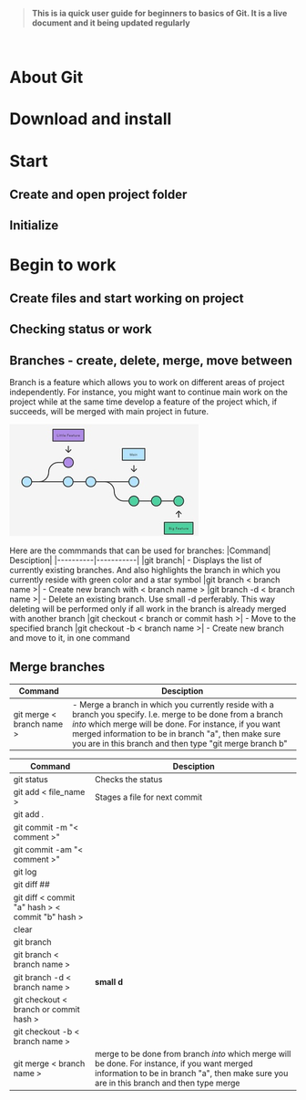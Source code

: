 >**This is ia quick user guide for beginners to basics of Git. It is a live document and it being updated regularly**
<p> </p>

# About Git



# Download and install



# Start

## Create and open project folder



## Initialize



# Begin to work

## Create files and start working on project



## Checking status or work


   
## Branches - create, delete, merge, move between

Branch is a feature which allows you to work on different areas of project independently. For instance, you might want to continue main work on the project while at the same time develop a feature of the project which, if succeeds, will be merged with main project in future.

![Branches](branches.jpg)

Here are the commmands that can be used for branches:
|Command| Desciption|
|----------|-----------|
|git branch| - Displays the list of currently existing branches. And also highlights the branch in which you currently reside with green color and a star symbol
|git branch < branch name >| - Create new branch with < branch name >
|git branch -d < branch name >| - Delete an existing branch. Use small -d perferably. This way deleting will be performed only if all work in the branch is already merged with another branch
|git checkout < branch or commit hash >| - Move to the specified branch
|git checkout -b < branch name >| - Create new branch and move to it, in one command


## Merge branches
|Command| Desciption|
|----------|-----------|
|git merge < branch name >| - Merge a branch in which you currently reside with a branch you specify. I.e. merge to be done from a branch *into* which merge will be done. For instance, if you want merged information to be in branch "a", then make sure you are in this branch and then type "git merge branch b"


|Command| Desciption|
|----------|-----------|
|git status| Checks the status
|git add < file_name >| Stages a file for next commit
|git add .| 
|git commit -m "< comment >"|
|git commit -am "< comment >"|
|git log|
|git diff ##|
|git diff < commit "a" hash > < commit "b" hash >|
|clear|
|git branch|
|git branch < branch name >|
|git branch -d < branch name >| **small d**
|git checkout < branch or commit hash >|
|git checkout -b < branch name >|
|git merge < branch name >| merge to be done from branch *into* which merge will be done. For instance, if you want merged information to be in branch "a", then make sure you are in this branch and then type merge

